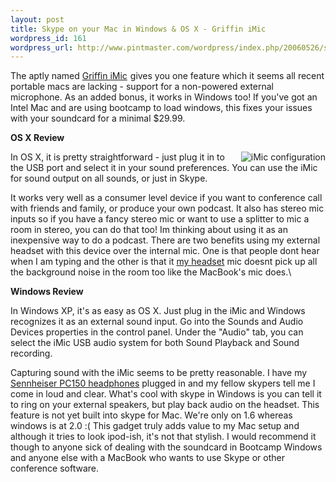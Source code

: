 ```yaml
--- 
layout: post
title: Skype on your Mac in Windows & OS X - Griffin iMic
wordpress_id: 161
wordpress_url: http://www.pintmaster.com/wordpress/index.php/20060526/skype-on-your-mac-in-windows-os-x-griffin-imic/
---
```

The aptly named <a href="http://www.amazon.com/exec/obidos/redirect?link_code=ur2&tag=onmacnet-20&camp=1789&creative=9325&path=http%3A%2F%2Fwww.amazon.com%2Fgp%2Fproduct%2FB000BVV2IC%2Fsr%3D8-1%2Fqid%3D1148677373%2Fref%3Dpd_bbs_1%3F%255Fencoding%3DUTF8">Griffin iMic</a><img width="1" height="1" border="0" style="border: medium none  ! important; margin: 0px ! important" src="http://www.assoc-amazon.com/e/ir?t=onmacnet-20&l=ur2&o=1" /> gives you one feature which it seems all recent portable macs are lacking - support for a non-powered external microphone. As an added bonus, it works in Windows too! If you've got an Intel Mac and are using bootcamp to load windows, this fixes your issues with your soundcard for a minimal $29.99.

<strong>OS X Review</strong>

<a title="iMic configuration" class="imagelink" rel="attachment" id="p164" href="http://www.pintmaster.com/wordpress/index.php/20060526/skype-on-your-mac-in-windows-os-x-griffin-imic/imic-configuration/"><img align="right" alt="iMic configuration" id="image164" src="http://www.pintmaster.com/wordpress/wp-content/uploads/2006/05/Picture%203.thumbnail.png" /></a>In OS X, it is pretty straightforward - just plug it in to the USB port and select it in your sound preferences. You can use the iMic for sound output on all sounds, or just in Skype.

It works very well as a consumer level device if you want to conference call with friends and family, or produce your own podcast. It also has stereo mic inputs so if you have a fancy stereo mic or want to use a splitter to mic a room in stereo, you can do that too! Im thinking about using it as an inexpensive way to do a podcast. There are two benefits using my external headset with this device over the internal mic. One is that people dont hear when I am typing and the other is that it <a href="http://www.pintmaster.com/wordpress/index.php/20060309/sennheiser-pc-150-noise-cancelling-headphones/">my headset</a> mic doesnt pick up all the background noise in the room too like the MacBook's mic does.\

<strong>Windows Review</strong>

In Windows XP, it's as easy as OS X. Just plug in the iMic and Windows recognizes it as an external sound input. Go into the Sounds and Audio Devices properties in the control panel. Under the "Audio" tab, you can select the iMic USB audio system for both Sound Playback and Sound recording.

Capturing sound with the iMic seems to be pretty reasonable. I have my <a href="http://www.pintmaster.com/wordpress/index.php/20060309/sennheiser-pc-150-noise-cancelling-headphones/">Sennheiser PC150 headphones</a> plugged in and my fellow skypers tell me I come in loud and clear. What's cool with skype in Windows is you can tell it to ring on your external speakers, but play back audio on the headset. This feature is not yet built into skype for Mac. We're only on 1.6 whereas windows is at 2.0 :( This gadget truly adds value to my Mac setup and although it tries to look ipod-ish, it's not that stylish. I would recommend it though to anyone sick of dealing with the soundcard in Bootcamp Windows and anyone else with a MacBook who wants to use Skype or other conference software.
